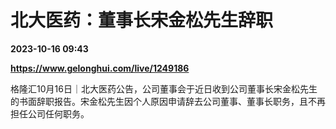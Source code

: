 # 北大医药：董事长宋金松先生辞职

**2023-10-16 09:43**

**https://www.gelonghui.com/live/1249186**

格隆汇10月16日｜北大医药公告，公司董事会于近日收到公司董事长宋金松先生的书面辞职报告。宋金松先生因个人原因申请辞去公司董事、董事长职务，且不再担任公司任何职务。